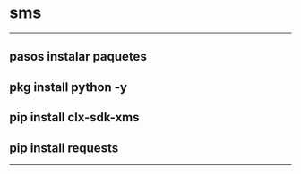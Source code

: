 # sms
------------------------------------
pasos instalar paquetes
------------------------------------
pkg install python -y
------------------------------------
pip install clx-sdk-xms
------------------------------------
pip install requests
------------------------------------



------------------------------------


